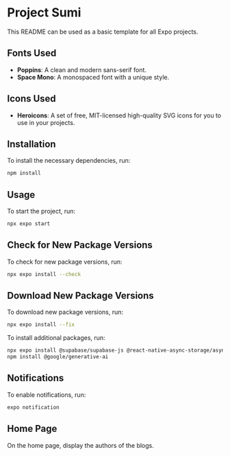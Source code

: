 # Project Sumi

This README can be used as a basic template for all Expo projects.

## Fonts Used

- **Poppins**: A clean and modern sans-serif font.
- **Space Mono**: A monospaced font with a unique style.

## Icons Used

- **Heroicons**: A set of free, MIT-licensed high-quality SVG icons for you to use in your projects.

## Installation

To install the necessary dependencies, run:

```bash
npm install
```

## Usage

To start the project, run:

```bash
npx expo start
```

## Check for New Package Versions

To check for new package versions, run:

```bash
npx expo install --check
```

## Download New Package Versions

To download new package versions, run:

```bash
npx expo install --fix
```

To install additional packages, run:

```bash
npx expo install @supabase/supabase-js @react-native-async-storage/async-storage
npm install @google/generative-ai
```

## Notifications

To enable notifications, run:

```bash
expo notification
```

## Home Page

On the home page, display the authors of the blogs.
